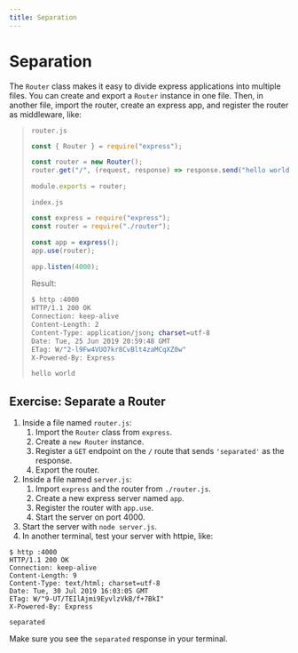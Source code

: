 ```yaml
---
title: Separation
---
```


# Separation

The `Router` class makes it easy to divide express applications into multiple files.
You can create and export a `Router` instance in one file.
Then, in another file, import the router, create an express app, and register the router as middleware, like:

> `router.js`
>
> ```js
> const { Router } = require("express");
>
> const router = new Router();
> router.get("/", (request, response) => response.send("hello world"));
>
> module.exports = router;
> ```
>
> `index.js`
>
> ```js
> const express = require("express");
> const router = require("./router");
>
> const app = express();
> app.use(router);
>
> app.listen(4000);
> ```
>
> Result:
>
> ```zsh
> $ http :4000
> HTTP/1.1 200 OK
> Connection: keep-alive
> Content-Length: 2
> Content-Type: application/json; charset=utf-8
> Date: Tue, 25 Jun 2019 20:59:48 GMT
> ETag: W/"2-l9Fw4VUO7kr8CvBlt4zaMCqXZ0w"
> X-Powered-By: Express
>
> hello world
> ```

## Exercise: Separate a Router

1. Inside a file named `router.js`:
   1. Import the `Router` class from `express`.
   1. Create a `new Router` instance.
   1. Register a `GET` endpoint on the `/` route that sends `'separated'` as the response.
   1. Export the router.
1. Inside a file named `server.js`:
   1. Import `express` and the router from `./router.js`.
   1. Create a new express server named `app`.
   1. Register the router with `app.use`.
   1. Start the server on port 4000.
1. Start the server with `node server.js`.
1. In another terminal, test your server with httpie, like:

```
$ http :4000
HTTP/1.1 200 OK
Connection: keep-alive
Content-Length: 9
Content-Type: text/html; charset=utf-8
Date: Tue, 30 Jul 2019 16:03:05 GMT
ETag: W/"9-UT/TEIlAjmi9EyvlzVkB/f+7BkI"
X-Powered-By: Express

separated
```

Make sure you see the `separated` response in your terminal.
